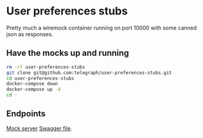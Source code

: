 # User preferences stubs
Pretty much a wiremock container running on port 10000 with some canned json as responses.

## Have the mocks up and running
```sh
rm -rf user-preferences-stubs
git clone git@github.com:telegraph/user-preferences-stubs.git
cd user-preferences-stubs
docker-compose down
docker-compose up -d
cd -
```

## Endpoints

[Mock server](https://user-preferences-stubs-preprod.api-platforms-preprod.telegraph.co.uk/__admin/mappings)
[Swagger file](https://github.com/telegraph/platforms-swagger-specs/blob/master/user-preferences-swagger.json).